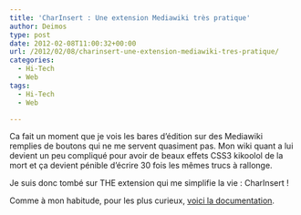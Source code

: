 ```yaml
---
title: 'CharInsert : Une extension Mediawiki très pratique'
author: Deimos
type: post
date: 2012-02-08T11:00:32+00:00
url: /2012/02/08/charinsert-une-extension-mediawiki-tres-pratique/
categories:
  - Hi-Tech
  - Web
tags:
  - Hi-Tech
  - Web

---
```


Ca fait un moment que je vois les bares d’édition sur des Mediawiki remplies de boutons qui ne me servent quasiment pas. Mon wiki quant a lui devient un peu compliqué pour avoir de beaux effets CSS3 kikoolol de la mort et ça devient pénible d’écrire 30 fois les mêmes trucs à rallonge.

Je suis donc tombé sur THE extension qui me simplifie la vie : CharInsert !
  
Comme à mon habitude, pour les plus curieux, [voici la documentation](http://wiki.deimos.fr/Les_extentions_pratiques_de_Mediawiki#CharInsert).
